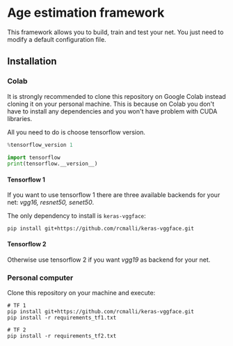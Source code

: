 # Age estimation framework

This framework allows you to build, train and test your net. You just need to modify a default configuration file.


## Installation

### Colab
It is strongly recommended to clone this repository on Google Colab instead cloning it on your personal machine.
This is because on Colab you don't have to install any dependencies and you won't have problem with CUDA libraries.

All you need to do is choose tensorflow version.

```python 
%tensorflow_version 1

import tensorflow
print(tensorflow.__version__)
```

#### Tensorflow 1
If you want to use tensorflow 1 there are three available backends for your net: _vgg16, resnet50, senet50_.

The only dependency to install is `keras-vggface`:

```shell script
pip install git+https://github.com/rcmalli/keras-vggface.git
```

#### Tensorflow 2
Otherwise use tensorflow 2 if you want _vgg19_ as backend for your net. 

### Personal computer

Clone this repository on your machine and execute:

```shell script
# TF 1
pip install git+https://github.com/rcmalli/keras-vggface.git
pip install -r requirements_tf1.txt

# TF 2
pip install -r requirements_tf2.txt
```

#### 